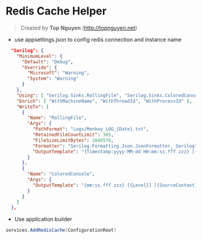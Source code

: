 ﻿# Redis Cache Helper
> Created by **Top Nguyen** (http://topnguyen.net)

- use appsettings.json to config redis connection and instance name
```json
  "Serilog": {
    "MinimumLevel": {
      "Default": "Debug",
      "Override": {
        "Microsoft": "Warning",
        "System": "Warning"
      }
    },
    "Using": [ "Serilog.Sinks.RollingFile", "Serilog.Sinks.ColoredConsole" ],
    "Enrich": [ "WithMachineName", "WithThreadId", "WithProcessId" ],
    "WriteTo": [
      {
        "Name": "RollingFile",
        "Args": {
          "PathFormat": "Logs/Monkey_LOG_{Date}.txt",
          "RetainedFileCountLimit": 365,
          "FileSizeLimitBytes": 1048576,
          "Formatter": "Serilog.Formatting.Json.JsonFormatter, Serilog",
          "OutputTemplate": "{Timestamp:yyyy-MM-dd HH:mm:ss.fff zzz} [{Level}] [{SourceContext}] [{EventId}] {Message}{NewLine}{Exception}"
        }
      },
      {
        "Name": "ColoredConsole",
        "Args": {
          "OutputTemplate": "{mm:ss.fff zzz} [{Level}] [{SourceContext}] [{EventId}] {Message}{NewLine}{Exception}"
        }
      }
    ]
  },
```

- Use application builder
```csharp
services.AddRedisCache(ConfigurationRoot)
```